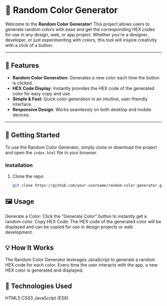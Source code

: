 # 🎨 Random Color Generator

Welcome to the **Random Color Generator**! This project allows users to generate random colors with ease and get the corresponding HEX codes for use in any design, web, or app project. Whether you're a designer, developer, or just experimenting with colors, this tool will inspire creativity with a click of a button.

---

## 📝 Features
- **Random Color Generation**: Generates a new color each time the button is clicked.
- **HEX Code Display**: Instantly provides the HEX code of the generated color for easy copy and use.
- **Simple & Fast**: Quick color generation in an intuitive, user-friendly interface.
- **Responsive Design**: Works seamlessly on both desktop and mobile devices.

---

## 🚀 Getting Started

To use the Random Color Generator, simply clone or download the project and open the `index.html` file in your browser.

### Installation

1. Clone the repo:
   ```bash
   git clone https://github.com/your-username/random-color-generator.git

## 🖼️ Usage
Generate a Color: Click the "Generate Color" button to instantly get a random color.
Copy HEX Code: The HEX code of the generated color will be displayed and can be copied for use in design projects or web development.

## 💡 How It Works
The Random Color Generator leverages JavaScript to generate a random HEX code for each color. Every time the user interacts with the app, a new HEX color is generated and displayed.

## 🔧 Technologies Used
HTML5
CSS3
JavaScript (ES6)
